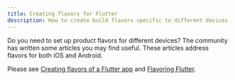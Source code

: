 ```yaml
---
title: Creating flavors for Flutter
description: How to create build flavors specific to different devices.
---
```


Do you need to set up product flavors for different devices?
The community has written some articles you may find useful.
These articles address flavors for both iOS and Android.

Please see
[Creating flavors of a Flutter app](https://cogitas.net/creating-flavors-of-a-flutter-app/)
and
[Flavoring Flutter](https://medium.com/@salvatoregiordanoo/flavoring-flutter-392aaa875f36).
